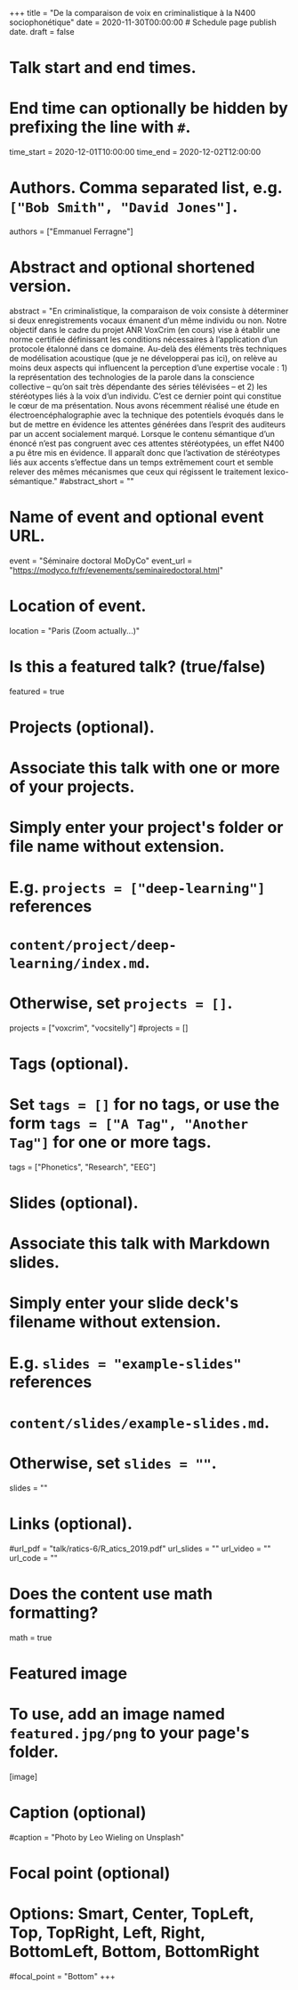 +++
title = "De la comparaison de voix en criminalistique à la N400 sociophonétique"
date = 2020-11-30T00:00:00  # Schedule page publish date.
draft = false

# Talk start and end times.
#   End time can optionally be hidden by prefixing the line with `#`.
time_start = 2020-12-01T10:00:00
time_end = 2020-12-02T12:00:00

# Authors. Comma separated list, e.g. `["Bob Smith", "David Jones"]`.
authors = ["Emmanuel Ferragne"]

# Abstract and optional shortened version.
abstract = "En criminalistique, la comparaison de voix consiste à déterminer si deux enregistrements vocaux émanent d’un même individu ou non. Notre objectif dans le cadre du projet ANR VoxCrim (en cours) vise à établir une norme certifiée définissant les conditions nécessaires à l’application d’un protocole étalonné dans ce domaine. Au-delà des éléments très techniques de modélisation acoustique (que je ne développerai pas ici), on relève au moins deux aspects qui influencent la perception d’une expertise vocale : 1) la représentation des technologies de la parole dans la conscience collective – qu’on sait très dépendante des séries télévisées – et 2) les stéréotypes liés à la voix d’un individu. C’est ce dernier point qui constitue le cœur de ma présentation. Nous avons récemment réalisé une étude en électroencéphalographie avec la technique des potentiels évoqués dans le but de mettre en évidence les attentes générées dans l’esprit des auditeurs par un accent socialement marqué. Lorsque le contenu sémantique d’un énoncé n’est pas congruent avec ces attentes stéréotypées, un effet N400 a pu être mis en évidence. Il apparaît donc que l’activation de stéréotypes liés aux accents s’effectue dans un temps extrêmement court et semble relever des mêmes mécanismes que ceux qui régissent le traitement lexico-sémantique."
#abstract_short = ""

# Name of event and optional event URL.
event = "Séminaire doctoral MoDyCo"
event_url = "https://modyco.fr/fr/evenements/seminairedoctoral.html"
# Location of event.
location = "Paris (Zoom actually...)"

# Is this a featured talk? (true/false)
featured = true

# Projects (optional).
#   Associate this talk with one or more of your projects.
#   Simply enter your project's folder or file name without extension.
#   E.g. `projects = ["deep-learning"]` references 
#   `content/project/deep-learning/index.md`.
#   Otherwise, set `projects = []`.
projects = ["voxcrim", "vocsitelly"]
#projects = []

# Tags (optional).
#   Set `tags = []` for no tags, or use the form `tags = ["A Tag", "Another Tag"]` for one or more tags.
tags = ["Phonetics", "Research", "EEG"]

# Slides (optional).
#   Associate this talk with Markdown slides.
#   Simply enter your slide deck's filename without extension.
#   E.g. `slides = "example-slides"` references 
#   `content/slides/example-slides.md`.
#   Otherwise, set `slides = ""`.
slides = ""

# Links (optional).
#url_pdf = "talk/ratics-6/R_atics_2019.pdf"
url_slides = ""
url_video = ""
url_code = ""

# Does the content use math formatting?
math = true

# Featured image
# To use, add an image named `featured.jpg/png` to your page's folder. 
[image]
  # Caption (optional)
  #caption = "Photo by Leo Wieling on Unsplash"

  # Focal point (optional)
  # Options: Smart, Center, TopLeft, Top, TopRight, Left, Right, BottomLeft, Bottom, BottomRight
  #focal_point = "Bottom"
+++

